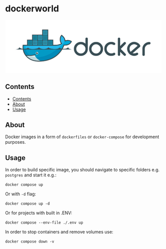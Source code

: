 # dockerworld

![Docker](./docker.jpg)

## Contents

- [Contents](#contents)
- [About](#about)
- [Usage](#usage)

## About

Docker images in a form of `dockerfiles` or `docker-compose` for development purposes.

## Usage

In order to build specific image, you should navigate to specific folders e.g. `postgres` and start it e.g.:

```shell
docker compose up
```

Or with `-d` flag:

```shell
docker compose up -d
```

Or for projects with built in .ENV:

```shell
docker compose --env-file ./.env up
```

In order to stop containers and remove volumes use:

```shell
docker compose down -v
```
